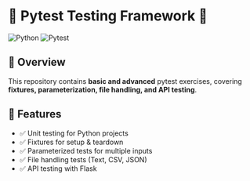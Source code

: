 # 🧪 Pytest Testing Framework 🚀

![Python](https://img.shields.io/badge/Python-gray?style=for-the-badge&logo=python)
![Pytest](https://img.shields.io/badge/Pytest-red?style=for-the-badge&logo=pytest&logoColor=white)


## 📌 Overview
This repository contains **basic and advanced** pytest exercises, covering **fixtures, parameterization, file handling, and API testing**.  

## 📌 Features
- ✅ Unit testing for Python projects  
- ✅ Fixtures for setup & teardown  
- ✅ Parameterized tests for multiple inputs  
- ✅ File handling tests (Text, CSV, JSON)  
- ✅ API testing with Flask  
